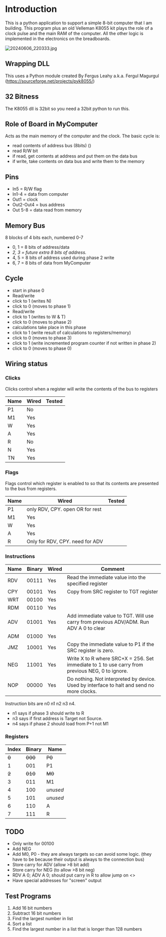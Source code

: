 # Introduction

This is a python application to support a simple 8-bit computer that I am building. This program plus
an old Velleman K8055 kit plays the role of a clock pulse and the main RAM of the computer. All
the other logic is implemented in the electronics on the breadboards.

![20240606_220333.jpg](images%2F20240606_220333.jpg)

## Wrapping DLL
This uses a Python module created By Fergus Leahy a.k.a. Fergul Magurgul
(https://sourceforge.net/projects/pyk8055/)

## 32 Bitness

The K8055 dll is 32bit so you need a 32bit python to run this.

## Role of Board in MyComputer

Acts as the main memory of the computer and the clock.
The basic cycle is:
 * read contents of address bus (8bits) ()
 * read R/W bit
 * if read, get contents at address and put them on the data bus
 * if write, take contents on data bus and write them to the memory 

## Pins
* In5 = R/W flag
* In1-4 = data from computer
* Out1 = clock
* Out2-Out4 = bus address
* Out 5-8 = data read from memory

## Memory Bus

8 blocks of 4 bits each, numbered 0-7

 * 0, 1 = 8 bits of address/data
 * *2, 3 = future extra 8 bits of address.* 
 * 4, 5 = 8 bits of address used during phase 2 write
 * 6, 7 = 8 bits of data from MyComputer

## Cycle
 * start in phase 0
 * Read/write
 * click to 1 (writes N)
 * click to 0 (moves to phase 1)
 * Read/write
 * click to 1 (writes to W & T)
 * click to 0 (moves to phase 2)
 * calculations take place in this phase
 * click to 1 (write result of calculations to registers/memory)
 * click to 0 (moves to phase 3)
 * click to 1 (write incremented program counter if not written in phase 2)
 * click to 0 (moves to phase 0)
 
## Wiring status

### Clicks
Clicks control when a register will write the contents of the bus to registers

| Name | Wired | Tested | 
|------|-------|--------|
| P1   | No    |        |
| M1   | Yes   |        |
| W    | Yes   |        |
| A    | Yes   |        |
| R    | No    |        |
| N    | Yes   |        |
| TN   | Yes   |        |

### Flags

Flags control which register is enabled to so that its contents are presented to the bus from registers.

| Name | Wired                           | Tested | 
|------|---------------------------------|--------|
| P1   | only RDV, CPY. open OR for rest |        |
| M1   | Yes                             |        |
| W    | Yes                             |        |
| A    | Yes                             |        |
| R    | Only for RDV, CPY. need for ADV |        |
 
### Instructions
| Name | Binary | Wired | Comment                                                                                         | 
|------|--------|-------|-------------------------------------------------------------------------------------------------|
| RDV  | 00111  | Yes   | Read the immediate value into the specified register                                            |
| CPY  | 00101  | Yes   | Copy from SRC register to TGT register                                                          |
| WRT  | 00100  | Yes   |                                                                                                 |
| RDM  | 00110  | Yes   |                                                                                                 |
| ADV  | 01001  | Yes   | Add immediate value to TGT. Will use carry from previous ADV/ADM. Run ADV A 0 to clear          |
| ADM  | 01000  | Yes   |                                                                                                 |
| JMZ  | 10001  | Yes   | Copy the immediate value to P1 if the SRC register is zero.                                     |
| NEG  | 11001  | Yes   | Write X to R where SRC+X = 256. Set immediate to 1 to use carry from previous NEG, 0 to ignore. | 
| NOP  | 00000  | Yes   | Do nothing. Not interpreted by device. Used by interface to halt and send no more clocks.       |



Instruction bits are n0 n1 n2 n3 n4.

* n1 says if phase 3 should write to R
* n3 says if first address is Target not Source.
* n4 says if phase 2 should load from P+1 not M1


### Registers

| Index | Binary  | Name     |
|-------|---------|----------|
| ~~0~~ | ~~000~~ | ~~P0~~   |
| 1     | 001     | P1       |
| ~~2~~ | ~~010~~ | ~~M0~~   |
| 3     | 011     | M1       |
| 4     | 100     | *unused* |
| 5     | 101     | *unused* |
| 6     | 110     | A        |
| 7     | 111     | R        |

## TODO

 * Only write for 00100
 * Add NEG
 * Add M0, P0 - they are always targets so can avoid some logic. (they have to be because their output is always to the
                connection bus)
 * Store carry for ADV (allow >8 bit add)
 * Store carry for NEG (to allow >8 bit neg)
 * RDV A 0; ADV A 0; should put carry in R to allow jump on <>
 * Have special addresses for "screen" output

## Test Programs

1. Add 16 bit numbers
2. Subtract 16 bit numbers
3. Find the largest number in list
4. Sort a list
5. Find the largest number in a list that is longer than 128 numbers



